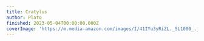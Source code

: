 ```yaml
---
title: Cratylus
author: Plato
finished: 2023-05-04T00:00:00.000Z
coverImage: 'https://m.media-amazon.com/images/I/41IYu3yRiZL._SL1000_.jpg'
---
```

